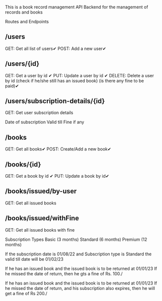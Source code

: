 This is a book record management API Backend for the management of records and books

Routes and Endpoints

## /users

GET: Get all list of users✔
POST: Add a new user✔

## /users/{id}

GET: Get a user by id ✔
PUT: Update a user by id ✔
DELETE: Delete a user by id (check if he/she still has an issued book) (is there any fine to be paid)✔

## /users/subscription-details/{id}

GET: Get user subscription details

Date of subscription
Valid till
Fine if any

## /books

GET: Get all books✔
POST: Create/Add a new book✔

## /books/{id}

GET: Get a book by id ✔
PUT: Update a book by id✔

## /books/issued/by-user

GET: Get all issued books

## /books/issued/withFine

GET: Get all issued books with fine

Subscription Types
Basic (3 months) Standard (6 months) Premium (12 months)

If the subscription date is 01/08/22 and Subscription type is Standard the valid till date will be 01/02/23

If he has an issued book and the issued book is to be returned at 01/01/23 If he missed the date of return, then he gts a fine of Rs. 100./

If he has an issued book and the issued book is to be returned at 01/01/23 If he missed the date of return, and his subscription also expires, then he will get a fine of Rs 200./
